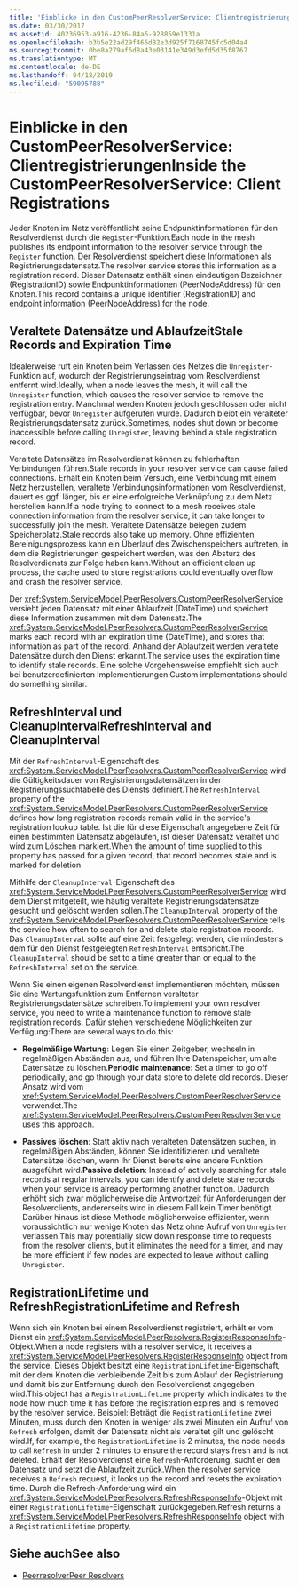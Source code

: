 ```yaml
---
title: 'Einblicke in den CustomPeerResolverService: Clientregistrierungen'
ms.date: 03/30/2017
ms.assetid: 40236953-a916-4236-84a6-928859e1331a
ms.openlocfilehash: b3b5e22ad29f465d82e3d925f7168745fc5d04a4
ms.sourcegitcommit: 0be8a279af6d8a43e03141e349d3efd5d35f8767
ms.translationtype: MT
ms.contentlocale: de-DE
ms.lasthandoff: 04/18/2019
ms.locfileid: "59095788"
---
```

# <a name="inside-the-custompeerresolverservice-client-registrations"></a><span data-ttu-id="6b290-102">Einblicke in den CustomPeerResolverService: Clientregistrierungen</span><span class="sxs-lookup"><span data-stu-id="6b290-102">Inside the CustomPeerResolverService: Client Registrations</span></span>
<span data-ttu-id="6b290-103">Jeder Knoten im Netz veröffentlicht seine Endpunktinformationen für den Resolverdienst durch die `Register`-Funktion.</span><span class="sxs-lookup"><span data-stu-id="6b290-103">Each node in the mesh publishes its endpoint information to the resolver service through the `Register` function.</span></span> <span data-ttu-id="6b290-104">Der Resolverdienst speichert diese Informationen als Registrierungsdatensatz.</span><span class="sxs-lookup"><span data-stu-id="6b290-104">The resolver service stores this information as a registration record.</span></span> <span data-ttu-id="6b290-105">Dieser Datensatz enthält einen eindeutigen Bezeichner (RegistrationID) sowie Endpunktinformationen (PeerNodeAddress) für den Knoten.</span><span class="sxs-lookup"><span data-stu-id="6b290-105">This record contains a unique identifier (RegistrationID) and endpoint information (PeerNodeAddress) for the node.</span></span>  
  
## <a name="stale-records-and-expiration-time"></a><span data-ttu-id="6b290-106">Veraltete Datensätze und Ablaufzeit</span><span class="sxs-lookup"><span data-stu-id="6b290-106">Stale Records and Expiration Time</span></span>  
 <span data-ttu-id="6b290-107">Idealerweise ruft ein Knoten beim Verlassen des Netzes die `Unregister`- Funktion auf, wodurch der Registrierungseintrag vom Resolverdienst entfernt wird.</span><span class="sxs-lookup"><span data-stu-id="6b290-107">Ideally, when a node leaves the mesh, it will call the `Unregister` function, which causes the resolver service to remove the registration entry.</span></span> <span data-ttu-id="6b290-108">Manchmal werden Knoten jedoch geschlossen oder nicht verfügbar, bevor `Unregister` aufgerufen wurde. Dadurch bleibt ein veralteter Registrierungsdatensatz zurück.</span><span class="sxs-lookup"><span data-stu-id="6b290-108">Sometimes, nodes shut down or become inaccessible before calling `Unregister`, leaving behind a stale registration record.</span></span>  
  
 <span data-ttu-id="6b290-109">Veraltete Datensätze im Resolverdienst können zu fehlerhaften Verbindungen führen.</span><span class="sxs-lookup"><span data-stu-id="6b290-109">Stale records in your resolver service can cause failed connections.</span></span> <span data-ttu-id="6b290-110">Erhält ein Knoten beim Versuch, eine Verbindung mit einem Netz herzustellen, veraltete Verbindungsinformationen vom Resolverdienst, dauert es ggf. länger, bis er eine erfolgreiche Verknüpfung zu dem Netz herstellen kann.</span><span class="sxs-lookup"><span data-stu-id="6b290-110">If a node trying to connect to a mesh receives stale connection information from the resolver service, it can take longer to successfully join the mesh.</span></span> <span data-ttu-id="6b290-111">Veraltete Datensätze belegen zudem Speicherplatz.</span><span class="sxs-lookup"><span data-stu-id="6b290-111">Stale records also take up memory.</span></span> <span data-ttu-id="6b290-112">Ohne effizienten Bereinigungsprozess kann ein Überlauf des Zwischenspeichers auftreten, in dem die Registrierungen gespeichert werden, was den Absturz des Resolverdiensts zur Folge haben kann.</span><span class="sxs-lookup"><span data-stu-id="6b290-112">Without an efficient clean up process, the cache used to store registrations could eventually overflow and crash the resolver service.</span></span>  
  
 <span data-ttu-id="6b290-113">Der <xref:System.ServiceModel.PeerResolvers.CustomPeerResolverService> versieht jeden Datensatz mit einer Ablaufzeit (DateTime) und speichert diese Information zusammen mit dem Datensatz.</span><span class="sxs-lookup"><span data-stu-id="6b290-113">The <xref:System.ServiceModel.PeerResolvers.CustomPeerResolverService> marks each record with an expiration time (DateTime), and stores that information as part of the record.</span></span> <span data-ttu-id="6b290-114">Anhand der Ablaufzeit werden veraltete Datensätze durch den Dienst erkannt.</span><span class="sxs-lookup"><span data-stu-id="6b290-114">The service uses the expiration time to identify stale records.</span></span> <span data-ttu-id="6b290-115">Eine solche Vorgehensweise empfiehlt sich auch bei benutzerdefinierten Implementierungen.</span><span class="sxs-lookup"><span data-stu-id="6b290-115">Custom implementations should do something similar.</span></span>  
  
## <a name="refreshinterval-and-cleanupinterval"></a><span data-ttu-id="6b290-116">RefreshInterval und CleanupInterval</span><span class="sxs-lookup"><span data-stu-id="6b290-116">RefreshInterval and CleanupInterval</span></span>  
 <span data-ttu-id="6b290-117">Mit der `RefreshInterval`-Eigenschaft des <xref:System.ServiceModel.PeerResolvers.CustomPeerResolverService> wird die Gültigkeitsdauer von Registrierungsdatensätzen in der Registrierungssuchtabelle des Diensts definiert.</span><span class="sxs-lookup"><span data-stu-id="6b290-117">The `RefreshInterval` property of the <xref:System.ServiceModel.PeerResolvers.CustomPeerResolverService> defines how long registration records remain valid in the service's registration lookup table.</span></span> <span data-ttu-id="6b290-118">Ist die für diese Eigenschaft angegebene Zeit für einen bestimmten Datensatz abgelaufen, ist dieser Datensatz veraltet und wird zum Löschen markiert.</span><span class="sxs-lookup"><span data-stu-id="6b290-118">When the amount of time supplied to this property has passed for a given record, that record becomes stale and is marked for deletion.</span></span>  
  
 <span data-ttu-id="6b290-119">Mithilfe der `CleanupInterval`-Eigenschaft des <xref:System.ServiceModel.PeerResolvers.CustomPeerResolverService> wird dem Dienst mitgeteilt, wie häufig veraltete Registrierungsdatensätze gesucht und gelöscht werden sollen.</span><span class="sxs-lookup"><span data-stu-id="6b290-119">The `CleanupInterval` property of the <xref:System.ServiceModel.PeerResolvers.CustomPeerResolverService> tells the service how often to search for and delete stale registration records.</span></span> <span data-ttu-id="6b290-120">Das `CleanupInterval` sollte auf eine Zeit festgelegt werden, die mindestens dem für den Dienst festgelegten `RefreshInterval` entspricht.</span><span class="sxs-lookup"><span data-stu-id="6b290-120">The `CleanupInterval` should be set to a time greater than or equal to the `RefreshInterval` set on the service.</span></span>  
  
 <span data-ttu-id="6b290-121">Wenn Sie einen eigenen Resolverdienst implementieren möchten, müssen Sie eine Wartungsfunktion zum Entfernen veralteter Registrierungsdatensätze schreiben.</span><span class="sxs-lookup"><span data-stu-id="6b290-121">To implement your own resolver service, you need to write a maintenance function to remove stale registration records.</span></span> <span data-ttu-id="6b290-122">Dafür stehen verschiedene Möglichkeiten zur Verfügung:</span><span class="sxs-lookup"><span data-stu-id="6b290-122">There are several ways to do this:</span></span>  
  
-   <span data-ttu-id="6b290-123">**Regelmäßige Wartung**: Legen Sie einen Zeitgeber, wechseln in regelmäßigen Abständen aus, und führen Ihre Datenspeicher, um alte Datensätze zu löschen.</span><span class="sxs-lookup"><span data-stu-id="6b290-123">**Periodic maintenance**: Set a timer to go off periodically, and go through your data store to delete old records.</span></span> <span data-ttu-id="6b290-124">Dieser Ansatz wird vom <xref:System.ServiceModel.PeerResolvers.CustomPeerResolverService> verwendet.</span><span class="sxs-lookup"><span data-stu-id="6b290-124">The <xref:System.ServiceModel.PeerResolvers.CustomPeerResolverService> uses this approach.</span></span>  
  
-   <span data-ttu-id="6b290-125">**Passives löschen**: Statt aktiv nach veralteten Datensätzen suchen, in regelmäßigen Abständen, können Sie identifizieren und veraltete Datensätze löschen, wenn Ihr Dienst bereits eine andere Funktion ausgeführt wird.</span><span class="sxs-lookup"><span data-stu-id="6b290-125">**Passive deletion**: Instead of actively searching for stale records at regular intervals, you can identify and delete stale records when your service is already performing another function.</span></span> <span data-ttu-id="6b290-126">Dadurch erhöht sich zwar möglicherweise die Antwortzeit für Anforderungen der Resolverclients, andererseits wird in diesem Fall kein Timer benötigt. Darüber hinaus ist diese Methode möglicherweise effizienter, wenn voraussichtlich nur wenige Knoten das Netz ohne Aufruf von `Unregister` verlassen.</span><span class="sxs-lookup"><span data-stu-id="6b290-126">This may potentially slow down response time to requests from the resolver clients, but it eliminates the need for a timer, and may be more efficient if few nodes are expected to leave without calling `Unregister`.</span></span>  
  
## <a name="registrationlifetime-and-refresh"></a><span data-ttu-id="6b290-127">RegistrationLifetime und Refresh</span><span class="sxs-lookup"><span data-stu-id="6b290-127">RegistrationLifetime and Refresh</span></span>  
 <span data-ttu-id="6b290-128">Wenn sich ein Knoten bei einem Resolverdienst registriert, erhält er vom Dienst ein <xref:System.ServiceModel.PeerResolvers.RegisterResponseInfo>-Objekt.</span><span class="sxs-lookup"><span data-stu-id="6b290-128">When a node registers with a resolver service, it receives a <xref:System.ServiceModel.PeerResolvers.RegisterResponseInfo> object from the service.</span></span> <span data-ttu-id="6b290-129">Dieses Objekt besitzt eine `RegistrationLifetime`-Eigenschaft, mit der dem Knoten die verbleibende Zeit bis zum Ablauf der Registrierung und damit bis zur Entfernung durch den Resolverdienst angegeben wird.</span><span class="sxs-lookup"><span data-stu-id="6b290-129">This object has a `RegistrationLifetime` property which indicates to the node how much time it has before the registration expires and is removed by the resolver service.</span></span> <span data-ttu-id="6b290-130">Beispiel: Beträgt die `RegistrationLifetime` zwei Minuten, muss durch den Knoten in weniger als zwei Minuten ein Aufruf von `Refresh` erfolgen, damit der Datensatz nicht als veraltet gilt und gelöscht wird.</span><span class="sxs-lookup"><span data-stu-id="6b290-130">If, for example, the `RegistrationLifetime` is 2 minutes, the node needs to call `Refresh` in under 2 minutes to ensure the record stays fresh and is not deleted.</span></span> <span data-ttu-id="6b290-131">Erhält der Resolverdienst eine `Refresh`-Anforderung, sucht er den Datensatz und setzt die Ablaufzeit zurück.</span><span class="sxs-lookup"><span data-stu-id="6b290-131">When the resolver service receives a `Refresh` request, it looks up the record and resets the expiration time.</span></span> <span data-ttu-id="6b290-132">Durch die Refresh-Anforderung wird ein <xref:System.ServiceModel.PeerResolvers.RefreshResponseInfo>-Objekt mit einer `RegistrationLifetime`-Eigenschaft zurückgegeben.</span><span class="sxs-lookup"><span data-stu-id="6b290-132">Refresh returns a <xref:System.ServiceModel.PeerResolvers.RefreshResponseInfo> object with a `RegistrationLifetime` property.</span></span>  
  
## <a name="see-also"></a><span data-ttu-id="6b290-133">Siehe auch</span><span class="sxs-lookup"><span data-stu-id="6b290-133">See also</span></span>

- [<span data-ttu-id="6b290-134">Peerresolver</span><span class="sxs-lookup"><span data-stu-id="6b290-134">Peer Resolvers</span></span>](../../../../docs/framework/wcf/feature-details/peer-resolvers.md)
